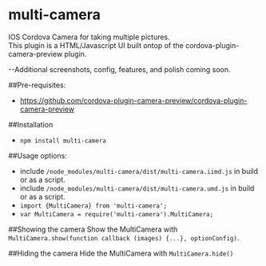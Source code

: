 # multi-camera
IOS Cordova Camera for taking multiple pictures.  
This plugin is a HTML/Javascript UI built ontop of the cordova-plugin-camera-preview plugin.

--Additional screenshots, config, features, and polish coming soon.

##Pre-requisites:
-   https://github.com/cordova-plugin-camera-preview/cordova-plugin-camera-preview

##Installation
-   `npm install multi-camera`

##Usage options:
-  include `/node_modules/multi-camera/dist/multi-camera.iimd.js` in build or as a script. 
-  include `/node_modules/multi-camera/dist/multi-camera.umd.js` in build or as a script.
-  `import {MultiCamera} from 'multi-camera';`
-  `var MultiCamera = require('multi-camera').MultiCamera;`

##Showing the camera
Show the MultiCamera with `MultiCamera.show(function callback (images) {...}, optionConfig)`.  

##Hiding the camera
Hide the MultiCamera with `MultiCamera.hide()`
